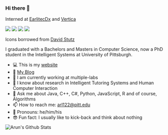 ### Hi there 👋

Interned at [EarlitecDx](https://github.com/EarliTecDx) and [Vertica](https://github.com/Vertica)

[![](https://img.shields.io/badge/🌐website-gray?&style=for-the-badge)](https://a2un.github.io)
[![](https://img.shields.io/badge/linkedin-%230077B5.svg?&style=for-the-badge&logo=linkedin&logoColor=white)](https://www.linkedin.com/in/arl-piit/)
[![](https://img.shields.io/badge/twitter-%230077B5.svg?&style=for-the-badge&logo=twitter&logoColor=white)](https://twitter.com/encodedgeek)
[![](https://img.shields.io/badge/googlescholar-%234285F4.svg?&style=for-the-badge&logo=google-scholar&logoColor=white)](https://scholar.google.com/citations?user=MqjEyoIAAAAJ&hl=en)

Icons borrowed from [David Stutz](https://github.com/davidstutz/davidstutz/blob/master/README.md)

I graduated with a Bachelors and Masters in Computer Science, now a PhD student in the Intelligent Systems at University of Pittsburgh.

- :computer: This is my [website](https://a2un.github.io)
- :page_with_curl: [My Blog](https://a2un.github.io/blog.html)
- 🔭 I am currently working at multiple-labs
- 🌱 I know about research in Intelligent Tutoring Systems and Human Computer Interaction
- 💬 Ask me about Java, C++, C#, Python, JavaScript, R and of course, Algorithms
- 📫 How to reach me: arl122@pitt.edu
- :man: Pronouns: he/him/his
- :sunglasses: Fun fact: I usually like to kick-back and think about nothing

![Arun's Github Stats](https://github-readme-stats.vercel.app/api?username=a2un)


